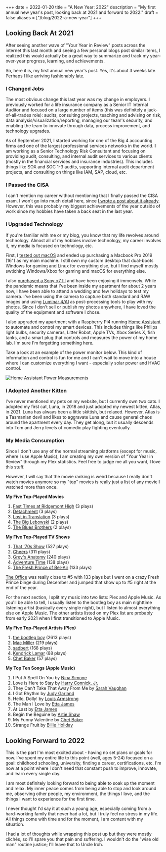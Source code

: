 +++
date = 2022-01-20
title = "A New Year: 2022"
description = "My first annual new year's post, looking back at 2021 and forward to 2022."
draft = false
aliases = ["/blog/2022-a-new-year"]
+++

## Looking Back At 2021

After seeing another wave of "Your Year in Review" posts across the internet
this last month and seeing a few personal blogs post similar items, I realized
this would actually be a great way to summarize and track my year-over-year
progress, learning, and achievements.

So, here it is, my first annual new year's post. Yes, it's about 3 weeks late.
Perhaps I like arriving fashionably late.

### I Changed Jobs

The most obvious change this last year was my change in employers. I previously
worked for a life insurance company as a Senior IT Internal Auditor and focused
on a large number of items (this was definitely a jack-of-all-trades role):
audits, consulting projects, teaching and advising on risk, data
analysis/visualization/reporting, managing our team's security, and enabling the
team to innovate through data, process improvement, and technology upgrades.

As of September 2021, I started working for one of the Big 4 accounting firms
and one of the largest professional services networks in the world. I am working
as a Senior Technology Risk Consultant and focusing on providing audit,
consulting, and internal audit services to various clients (mostly in the
financial services and insurance industries). This includes things like SOX and
SOC 1-3 audits, supporting internal audit department projects, and consulting on
things like IAM, SAP, cloud, etc.

### I Passed the CISA

I can't mention my career without mentioning that I finally passed the CISA
exam. I won't go into much detail here, since
[I wrote a post about it already](https://cleberg.io/blog/i-passed-the-cisa/).
However, this was probably my biggest achievements of the year outside of work
since my hobbies have taken a back seat in the last year.

### I Upgraded Technology

If you're familiar with me or my blog, you know that my life revolves around
technology. Almost all of my hobbies involve technology, my career involves it,
my media is focused on technology, etc.

First, I [tested out macOS](https://cleberg.io/blog/macos-testing-out-a-new-os/)
and ended up purchasing a Macbook Pro 2019 (16") as my main machine. I still own
my custom desktop that dual-boots Windows for gaming and Linux for everything
else, but I find myself mostly swtiching Windows/Xbox for gaming and macOS for
everything else.

I also
[purchased a Sony α7 III](https://cleberg.io/blog/jumping-back-into-photography/)
and have been enjoying it immensely. While the pandemic means that I've been
inside my apartment for about 2 years now, I have been able to attend a wedding
and few holidays to test my camera. I've been using the camera to capture both
standard and RAW images and using [Luminar 4/AI](https://skylum.com) as
post-processing tools to play with my photos. Since I don't sell or publish my
photos anywhere, I have loved the quality of the equipment and software I chose.

I also upgraded my apartment with a Raspberry Pi4 running
[Home Assistant](https://www.home-assistant.io) to automate and control my smart
devices. This includes things like Philips light bulbs, security cameras, Litter
Robot, Apple TVs, Xbox Series X, fish tanks, and a smart plug that controls and
measures the power of my home lab. I'm sure I'm forgetting something here.

Take a look at an example of the power monitor below. This kind of information
and control is fun for me and I can't wait to move into a house where I can
customize everything I want - especially solar power and HVAC control.

![Home Assistant Power Measurements](https://img.cleberg.io/blog/20220120-a-new-year/hass-power.png)

### I Adopted Another Kitten

I've never mentioned my pets on my website, but I currently own two cats. I
adopted my first cat, Luna, in 2018 and just adopted my newest kitten, Atlas,
in 2021. Luna has always been a little skittish, but relaxed. However, Atlas is
a Tasmanian devil and likes to aggravate Luna and cause general chaos around the
apartment every day. They get along, but it usually descends into Tom and Jerry
levels of comedic play fighting eventually.

### My Media Consumption

Since I don't use any of the normal streaming platforms (except for music, where
I use Apple Music), I am creating my own version of "Your Year in Review"
through my Plex statistics. Feel free to judge me all you want, I love this
stuff.

However, I will say that the movie ranking is weird because I really don't watch
movies anymore so my "top" movies is really just a list of any movie I watched
more than once.

**My Five Top-Played Movies**

1. [Fast Times at Ridgemont High](https://en.wikipedia.org/wiki/Fast_Times_at_Ridgemont_High)
   (3 plays)
2. [Detachment](<https://en.wikipedia.org/wiki/Detachment_(film)>) (3 plays)
3. [Lost in Translation](<https://en.wikipedia.org/wiki/Lost_in_Translation_(film)>)
   (3 plays)
4. [The Big Lebowski](https://en.wikipedia.org/wiki/The_Big_Lebowski) (2 plays)
5. [The Blues Brothers](<https://en.wikipedia.org/wiki/The_Blues_Brothers_(film)>)
   (2 plays)

**My Five Top-Played TV Shows**

1. [That '70s Show](https://en.wikipedia.org/wiki/That_%2770s_Show) (527 plays)
2. [Cheers](https://en.wikipedia.org/wiki/Cheers) (311 plays)
3. [Grey's Anatomy](https://en.wikipedia.org/wiki/Grey%27s_Anatomy) (240 plays)
4. [Adventure Time](https://en.wikipedia.org/wiki/Adventure_Time) (138 plays)
5. [The Fresh Prince of Bel-Air](https://en.wikipedia.org/wiki/The_Fresh_Prince_of_Bel-Air)
   (133 plays)

[The Office](<https://en.wikipedia.org/wiki/The_Office_(American_TV_series)>)
was really close to #5 with 133 plays but I went on a crazy Fresh Prince binge
during December and jumped that show up to #5 right at the end of the year.

For the next section, I split my music into two lists: Plex and Apple Music. As
you'll be able to tell, I usually listen to the bootleg boy as main nighttime
listening artist (basically every single night), but I listen to almost
everything else on Apple Music. The other artists listed on my Plex list are
probably from early 2021 when I first transitioned to Apple Music.

**My Five Top-Played Artists (Plex)**

1. [the bootleg boy](https://www.youtube.com/channel/UC0fiLCwTmAukotCXYnqfj0A)
   (2613 plays)
2. [Mac Miller](https://en.wikipedia.org/wiki/Mac_Miller) (219 plays)
3. [sadbert](https://sadbert.bandcamp.com/) (168 plays)
4. [Kendrick Lamar](https://en.wikipedia.org/wiki/Kendrick_Lamar) (68 plays)
5. [Chet Baker](https://en.wikipedia.org/wiki/Chet_Baker) (57 plays)

**My Top Ten Songs (Apple Music)**

1. I Put A Spell On You by
   [Nina Simone](https://en.wikipedia.org/wiki/Nina_Simone)
2. Love is Here to Stay by
   [Harry Connick, Jr.](https://en.wikipedia.org/wiki/Harry_Connick_Jr.)
3. They Can't Take That Away From Me by
   [Sarah Vaughan](https://en.wikipedia.org/wiki/Sarah_Vaughan)
4. I Got Rhythm by [Judy Garland](https://en.wikipedia.org/wiki/Judy_Garland)
5. Hello, Dolly! by
   [Louis Armstrong](https://en.wikipedia.org/wiki/Louis_Armstrong)
6. The Man I Love by [Etta James](https://en.wikipedia.org/wiki/Etta_James)
7. At Last by [Etta James](https://en.wikipedia.org/wiki/Etta_James)
8. Begin the Beguine by [Artie Shaw](https://en.wikipedia.org/wiki/Artie_Shaw)
9. My Funny Valentine by [Chet Baker](https://en.wikipedia.org/wiki/Chet_Baker)
10. Strange Fruit by
    [Billie Holiday](https://en.wikipedia.org/wiki/Billie_Holiday)

## Looking Forward to 2022

This is the part I'm most excited about - having no set plans or goals for now.
I've spent my entire life to this point (well, ages 5-24) focused on a goal:
childhood schooling, university, finding a career, certifications, etc. I'm now
at a point where I don't need that constant push to improve, innovate, and learn
every single day.

I am most definitely looking forward to being able to soak up the moment and
relax. My inner peace comes from being able to stop and look around me,
observing other people, my environment, the things I love, and the things I want
to experience for the first time.

I never thought I'd say it at such a young age, especially coming from a
hard-working family that never had a lot, but I truly feel no stress in my life.
All things come with time and for the moment, I am content with my situation.

I had a lot of thoughts while wrapping this post up but they were mostly
clichés, so I'll spare you that pain and suffering. I wouldn't do the "wise old
man" routine justice; I'll leave that to Uncle Iroh.

